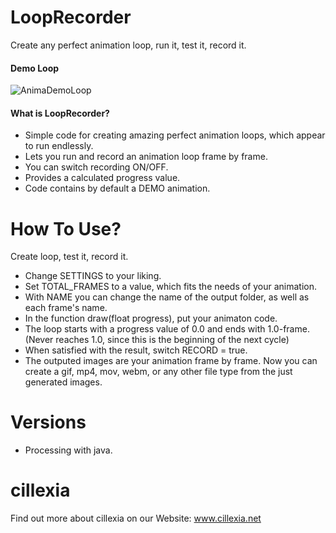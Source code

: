 # LoopRecorder
Create any perfect animation loop, run it, test it, record it.

#### Demo Loop
![AnimaDemoLoop](https://user-images.githubusercontent.com/92103579/158168750-2e80a61b-483c-41d6-adc2-33e4096c3b59.gif)


#### What is LoopRecorder?
* Simple code for creating amazing perfect animation loops, which appear to run endlessly.
* Lets you run and record an animation loop frame by frame.
* You can switch recording ON/OFF.
* Provides a calculated progress value.
* Code contains by default a DEMO animation.

# How To Use?
Create loop, test it, record it.
* Change SETTINGS to your liking.
* Set TOTAL_FRAMES to a value, which fits the needs of your animation.
* With NAME you can change the name of the output folder, as well as each frame's name. 
* In the function draw(float progress), put your animaton code.
* The loop starts with a progress value of 0.0 and ends with 1.0-frame. (Never reaches 1.0, since this is the beginning of the next cycle)
* When satisfied with the result, switch RECORD = true.
* The outputed images are your animation frame by frame. Now you can create a gif, mp4, mov, webm, or any other file type from the just generated images.

# Versions
* Processing with java.

# cillexia
Find out more about cillexia on our
Website: www.cillexia.net
